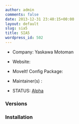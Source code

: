 ```yaml
---
author: admin
comments: false
date: 2013-12-31 23:40:15+00:00
layout: default
slug: sia5
title: SIA5
wordpress_id: 502
---
```



	
  * Company: Yaskawa Motoman

	
  * Website:

	
  * MoveIt! Config Package: 

	
  * Maintainer(s) :

	
  * STATUS: [Alpha](http://moveit.ros.org/about/moveit-status#legend)




### Versions





	



### Installation







